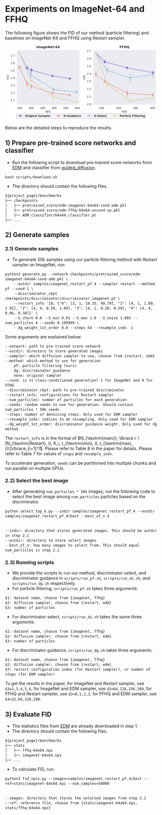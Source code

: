 # Experiments on ImageNet-64 and FFHQ
The following figure shows the FID of our method (particle filtering) and baselines on ImageNet-64 and FFHQ using Restart sampler.

<img src="../assets/benchmark_fid.png" width=600px>

Below are the detailed steps to reproduce the results.

## 1) Prepare pre-trained score networks and classifier
  - Run the following script to download pre-trained score networks from [EDM](https://github.com/NVlabs/edm) and classifier from [guided_diffusion](https://github.com/openai/guided-diffusion).
  
  ```
  bash scripts/download.sh
  ``` 

  - The directory should contain the following files.
  ```
  ${project_page}/benchmarks
  ├── checkpoints
  │   ├── pretrained_score/edm-imagenet-64x64-cond-adm.pkl
  │   ├── pretrained_score/edm-ffhq-64x64-uncond-vp.pkl
  │   ├── ADM_classifier/64x64_classifier.pt
  ├── ...
  ```

## 2) Generate samples
### 2.1) Generate samples
  - To generate 50k samples using our particle filtering method with Restart sampler on ImageNet, run: 
  ```
  python3 generate.py --network checkpoints/pretrained_score/edm-imagenet-64x64-cond-adm.pkl \
      --outdir samples/imagenet_restart_pf_4 --sampler restart --method pf --cond 1 \
      --discriminator_ckpt checkpoints/discriminator/discriminator_imagenet.pt \
      --restart_info '18; {"0": [3, 1, 19.35, 40.79], "1": [4, 1, 1.09, 1.92], "2": [4, 4, 0.59, 1.09], "3": [4, 1, 0.30, 0.59], "4": [4, 4, 0.06, 0.30]}' \
      --S_churn 0.0 --S_min 0.01 --S_max 1.0 --S_noise 1.003 --num_particles 4 --seeds 0-199999 \
      --dg_weight_1st_order 0.0 --steps 64 --resample_inds -1
  ```
  
  Some arguments are explained below:
  ```
  --network: path to pre-trained score network
  --outdir: directory to store generated images
  --sampler: which diffusion sampler to use, choose from {restart, edm}
  --method: which method to use for generation
      pf: particle filtering (ours)
      dg: discriminator guidance
      none: original sampler
  --cond: is it class-conditioned generation? 1 for ImageNet and 0 for FFHQ
  --discriminator_ckpt: path to pre-trained discriminator
  --restart_info: configurations for Restart sampler
  --num_particles: number of particles for each generation
  --seeds: random seeds to use for generation. Should contain num_particles * 50k seeds
  --steps: number of denoising steps. Only used for EDM sampler
  --resample_inds: indices to do resampling. Only used for EDM sampler
  --dg_weight_1st_order: discriminator guidance weight. Only used for dg method
   ```
  The `restart_info` is in the format of $N_{\textrm{main}}; \lbrace i: \[N_{\textrm{Restart}, i}, K_i, t_{\textrm{min}, i}, t_{\textrm{max}, i}\]\rbrace_{i=1}^l$. Please refer to Table 8 in the paper for details. Please refer to Table 7 for values of `steps` and `resample_inds`.

  To accelerate generation, `seeds` can be partitioned into multiple chunks and run parallel on multiple GPUs.

### 2.2) Select the best image
  - After generating `num_particles * 50k` images, run the following code to select the best image among `num_particles` particles based on the discriminator.
  ```
  python select_top_k.py --indir samples/imagenet_restart_pf_4 --outdir samples/imagenet_restart_pf_4/best --best_of_n 4


  --indir: directory that stores generated images. This should be outdir in step 2.1
  --outdir: directory to store select images
  --best_of_n: how many images to select from. This should equal num_particles in step 2.1
  ```

### 2.3) Running scripts
  - We provide the scripts to run our method, discriminator select, and discriminator guidance in `scripts/run_pf.sh`, `scripts/run_ds.sh`, and `scripts/run_dg.sh` respectively.
  - For particle filtering, `scripts/run_pf.sh` takes three arguments:
  ```
  $1: dataset name, choose from {imagenet, ffhq}
  $2: diffusion sampler, choose from {restart, edm}
  $3: number of particles
  ```
  - For discriminator select, `scripts/run_ds.sh` takes the same three arguments:
  ```
  $1: dataset name, choose from {imagenet, ffhq}
  $2: diffusion sampler, choose from {restart, edm}
  $3: number of particles
  ```
  - For discriminator guidance, `scripts/run_dg.sh` takes three arguments:
  ```
  $1: dataset name, choose from {imagenet, ffhq}
  $2: diffusion sampler, choose from {restart, edm}
  $3: restart configuration index (for Restart sampler), or number of steps (for EDM sampler)
  ```
  To get the results in the paper, for ImageNet and Restart sampler, use `$3=2,3,4,5,6`, for ImageNet and EDM sampler, use `$3=64,128,256,384`, for FFHQ and Restart sampler, use `$3=0,1,2,3`, for FFHQ and EDM sampler, use `$3=32,64,128,200`. 
  
## 3) Evaluate FID
  - The statistics files from [EDM](https://github.com/NVlabs/edm) are already downloaded in step 1.
  - The directory should contain the following files.
  ```
  ${project_page}/benchmarks
  ├── stats
  │   ├── ffhq-64x64.npz
  │   ├── imagenet-64x64.npz
  ├── ...
  ```
  - To calculate FID, run: 
  ```
  python3 fid_npzs.py --images=samples/imagenet_restart_pf_4/best --ref=stats/imagenet-64x64.npz --num_samples=50000


  --images: directory that stores the selected images from step 2.2
  --ref: reference file, choose from {stats/imagenet-64x64.npz, stats/ffhq-64x64.npz}
  ```
